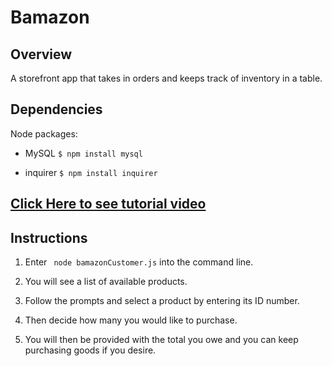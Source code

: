 # Bamazon

## Overview

A storefront app that takes in orders and keeps track of inventory in a table.

## Dependencies

Node packages:

* MySQL  `$ npm install mysql`

* inquirer  `$ npm install inquirer`

## [Click Here to see tutorial video](https://drive.google.com/open?id=1LLN6-_3pKAMsBVEDefBhAKJhiy69WkJ5)

## Instructions

1. Enter  ` node bamazonCustomer.js` into the command line.

2. You will see a list of available products.

3. Follow the prompts and select a product by entering its ID number.

4. Then decide how many you would like to purchase.

5. You will then be provided with the total you owe and you can keep purchasing goods if you desire.
